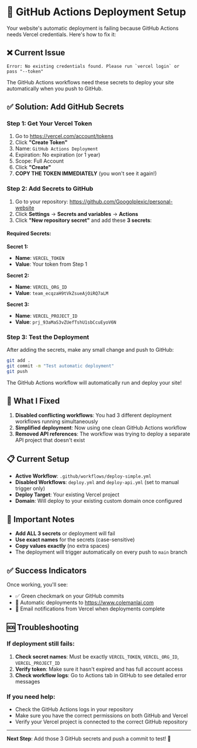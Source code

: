 # 🚀 GitHub Actions Deployment Setup

Your website's automatic deployment is failing because GitHub Actions needs Vercel credentials. Here's how to fix it:

## ❌ Current Issue
```
Error: No existing credentials found. Please run `vercel login` or pass "--token"
```

The GitHub Actions workflows need these secrets to deploy your site automatically when you push to GitHub.

## ✅ Solution: Add GitHub Secrets

### Step 1: Get Your Vercel Token

1. Go to https://vercel.com/account/tokens
2. Click **"Create Token"**
3. Name: `GitHub Actions Deployment`
4. Expiration: No expiration (or 1 year)
5. Scope: Full Account
6. Click **"Create"**
7. **COPY THE TOKEN IMMEDIATELY** (you won't see it again!)

### Step 2: Add Secrets to GitHub

1. Go to your repository: https://github.com/Googolplexic/personal-website
2. Click **Settings** → **Secrets and variables** → **Actions**
3. Click **"New repository secret"** and add these **3 secrets**:

#### Required Secrets:

**Secret 1:**
- **Name**: `VERCEL_TOKEN`
- **Value**: Your token from Step 1

**Secret 2:**
- **Name**: `VERCEL_ORG_ID` 
- **Value**: `team_ecqzaH9tVkZsueAjOiRQ7aLM`

**Secret 3:**
- **Name**: `VERCEL_PROJECT_ID`
- **Value**: `prj_93aMaS3vZUefTshU1sbCcuEyoV6N`

### Step 3: Test the Deployment

After adding the secrets, make any small change and push to GitHub:

```bash
git add .
git commit -m "Test automatic deployment"
git push
```

The GitHub Actions workflow will automatically run and deploy your site!

## 🔧 What I Fixed

1. **Disabled conflicting workflows**: You had 3 different deployment workflows running simultaneously
2. **Simplified deployment**: Now using one clean GitHub Actions workflow 
3. **Removed API references**: The workflow was trying to deploy a separate API project that doesn't exist

## 📋 Current Setup

- **Active Workflow**: `.github/workflows/deploy-simple.yml`
- **Disabled Workflows**: `deploy.yml` and `deploy-api.yml` (set to manual trigger only)
- **Deploy Target**: Your existing Vercel project
- **Domain**: Will deploy to your existing custom domain once configured

## 🚨 Important Notes

- **Add ALL 3 secrets** or deployment will fail
- **Use exact names** for the secrets (case-sensitive)
- **Copy values exactly** (no extra spaces)
- The deployment will trigger automatically on every push to `main` branch

## ✅ Success Indicators

Once working, you'll see:
- ✅ Green checkmark on your GitHub commits
- 🚀 Automatic deployments to https://www.colemanlai.com
- 📧 Email notifications from Vercel when deployments complete

## 🆘 Troubleshooting

### If deployment still fails:
1. **Check secret names**: Must be exactly `VERCEL_TOKEN`, `VERCEL_ORG_ID`, `VERCEL_PROJECT_ID`
2. **Verify token**: Make sure it hasn't expired and has full account access
3. **Check workflow logs**: Go to Actions tab in GitHub to see detailed error messages

### If you need help:
- Check the GitHub Actions logs in your repository
- Make sure you have the correct permissions on both GitHub and Vercel
- Verify your Vercel project is connected to the correct GitHub repository

---

**Next Step**: Add those 3 GitHub secrets and push a commit to test! 🎉
